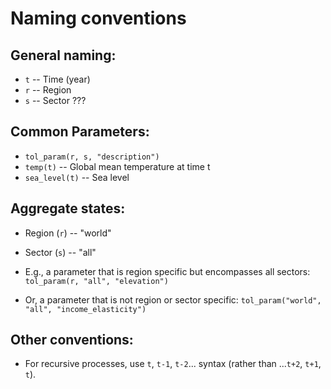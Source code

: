 # Naming conventions

## General naming:
* `t` -- Time (year)
* `r` -- Region
* `s` -- Sector ???

## Common Parameters:
* `tol_param(r, s, "description")`
* `temp(t)` -- Global mean temperature at time t
* `sea_level(t)` -- Sea level

## Aggregate states:
* Region (`r`) -- "world"
* Sector (`s`) -- "all"

* E.g., a parameter that is region specific but encompasses all sectors: `tol_param(r, "all", "elevation")`
* Or, a parameter that is not region or sector specific: `tol_param("world", "all", "income_elasticity")`

## Other conventions:
* For recursive processes, use `t`, `t-1`, `t-2`... syntax (rather than ...`t+2`, `t+1`, `t`).
